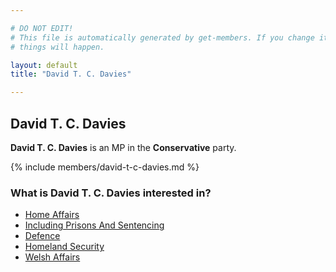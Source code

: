 ```yaml
---

# DO NOT EDIT!
# This file is automatically generated by get-members. If you change it, bad
# things will happen.

layout: default
title: "David T. C. Davies"

---
```


## David T. C. Davies

**David T. C. Davies** is an MP in the **Conservative** party.

{% include members/david-t-c-davies.md %}

### What is David T. C. Davies interested in?


* [Home Affairs](/interests/home-affairs.html)
* [Including Prisons And Sentencing](/interests/including-prisons-and-sentencing.html)
* [Defence](/interests/defence.html)
* [Homeland Security](/interests/homeland-security.html)
* [Welsh Affairs](/interests/welsh-affairs.html)
